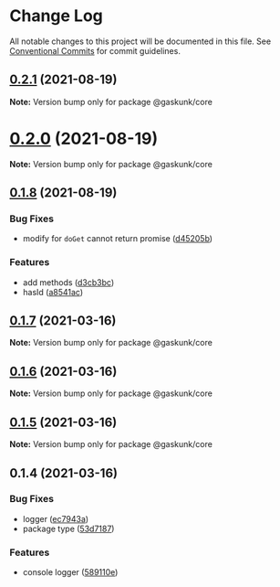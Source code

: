 # Change Log

All notable changes to this project will be documented in this file.
See [Conventional Commits](https://conventionalcommits.org) for commit guidelines.

## [0.2.1](https://github.com/shuta13/gaskunk/tree/main/packages/@gaskunk/core/compare/v0.2.0...v0.2.1) (2021-08-19)

**Note:** Version bump only for package @gaskunk/core





# [0.2.0](https://github.com/shuta13/gaskunk/tree/main/packages/@gaskunk/core/compare/v0.1.8...v0.2.0) (2021-08-19)

**Note:** Version bump only for package @gaskunk/core





## [0.1.8](https://github.com/shuta13/gaskunk/tree/main/packages/@gaskunk/core/compare/v0.1.7...v0.1.8) (2021-08-19)


### Bug Fixes

* modify for `doGet` cannot return promise ([d45205b](https://github.com/shuta13/gaskunk/tree/main/packages/@gaskunk/core/commit/d45205b2a8a5f83ed02562f2ca4be18604435b1a))


### Features

* add methods ([d3cb3bc](https://github.com/shuta13/gaskunk/tree/main/packages/@gaskunk/core/commit/d3cb3bc9de5d5eba9cefed188bb4a1cb11bf89ce))
* hasId ([a8541ac](https://github.com/shuta13/gaskunk/tree/main/packages/@gaskunk/core/commit/a8541ac3d06882c0e73159734fad880578b4b3ba))





## [0.1.7](https://github.com/shuta13/gaskunk/tree/main/packages/@gaskunk/core/compare/v0.1.6...v0.1.7) (2021-03-16)

**Note:** Version bump only for package @gaskunk/core





## [0.1.6](https://github.com/shuta13/gaskunk/tree/main/packages/@gaskunk/core/compare/v0.1.5...v0.1.6) (2021-03-16)

**Note:** Version bump only for package @gaskunk/core





## [0.1.5](https://github.com/shuta13/gaskunk/tree/main/packages/@gaskunk/core/compare/v0.1.4...v0.1.5) (2021-03-16)

**Note:** Version bump only for package @gaskunk/core





## 0.1.4 (2021-03-16)


### Bug Fixes

* logger ([ec7943a](https://github.com/shuta13/gaskunk/tree/main/packages/@gaskunk/core/commit/ec7943ab55b390cba572d901c4ea496fe0f237f6))
* package type ([53d7187](https://github.com/shuta13/gaskunk/tree/main/packages/@gaskunk/core/commit/53d718704ef5991b5d48f91e468efc7bd827390c))


### Features

* console logger ([589110e](https://github.com/shuta13/gaskunk/tree/main/packages/@gaskunk/core/commit/589110ed131395e7e00cd084fe0c1dedd1d5f7a0))
